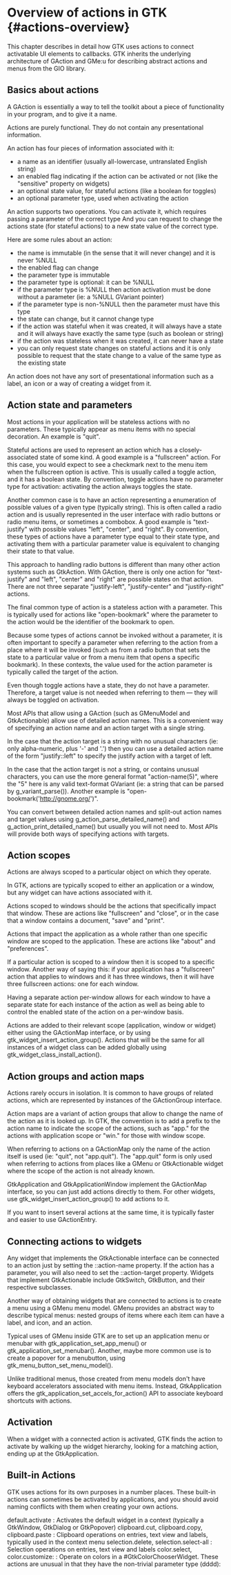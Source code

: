 # Overview of actions in GTK {#actions-overview}

This chapter describes in detail how GTK uses actions to connect
activatable UI elements to callbacks. GTK inherits the underlying
architecture of GAction and GMe:u for describing abstract actions
and menus from the GIO library.

## Basics about actions

A GAction is essentially a way to tell the toolkit about a piece of
functionality in your program, and to give it a name.

Actions are purely functional. They do not contain any presentational
information.

An action has four pieces of information associated with it:

- a name as an identifier (usually all-lowercase, untranslated
  English string)
- an enabled flag indicating if the action can be activated or not
  (like the "sensitive" property on widgets)
- an optional state value, for stateful actions (like a boolean for
  toggles)
- an optional parameter type, used when activating the action

An action supports two operations. You can activate it, which requires
passing a parameter of the correct type And you can request to change
the actions state (for stateful actions) to a new state value of the
correct type.

Here are some rules about an action:

- the name is immutable (in the sense that it will never change) and
  it is never %NULL
- the enabled flag can change
- the parameter type is immutable
- the parameter type is optional: it can be %NULL
- if the parameter type is %NULL then action activation must be done
  without a parameter (ie: a %NULL GVariant pointer)
- if the parameter type is non-%NULL then the parameter must have this
  type
- the state can change, but it cannot change type
- if the action was stateful when it was created, it will always have a
  state and it will always have exactly the same type (such as boolean
  or string)
- if the action was stateless when it was created, it can never have a
  state
- you can only request state changes on stateful actions and it is only
  possible to request that the state change to a value of the same type
  as the existing state

An action does not have any sort of presentational information such as
a label, an icon or a way of creating a widget from it.

## Action state and parameters

Most actions in your application will be stateless actions with no
parameters. These typically appear as menu items with no special
decoration. An example is "quit".

Stateful actions are used to represent an action which has a
closely-associated state of some kind. A good example is a "fullscreen"
action. For this case, you would expect to see a checkmark next to the
menu item when the fullscreen option is active. This is usually called
a toggle action, and it has a boolean state. By convention, toggle actions
have no parameter type for activation: activating the action always toggles
the state.

Another common case is to have an action representing a enumeration of
possible values of a given type (typically string). This is often called
a radio action and is usually represented in the user interface with radio
buttons or radio menu items, or sometimes a combobox. A good example is
"text-justify" with possible values "left", "center", and "right". By
convention, these types of actions have a parameter type equal to their
state type, and activating them with a particular parameter value is
equivalent to changing their state to that value.

This approach to handling radio buttons is different than many other
action systems such as GtkAction. With GAction, there is only one action
for "text-justify" and "left", "center" and "right" are possible states on
that action. There are not three separate "justify-left", "justify-center"
and "justify-right" actions.

The final common type of action is a stateless action with a parameter.
This is typically used for actions like "open-bookmark" where the parameter
to the action would be the identifier of the bookmark to open.

Because some types of actions cannot be invoked without a parameter, it is
often important to specify a parameter when referring to the action from
a place where it will be invoked (such as from a radio button that sets
the state to a particular value or from a menu item that opens a specific
bookmark). In these contexts, the value used for the action parameter is
typically called the target of the action.

Even though toggle actions have a state, they do not have a parameter.
Therefore, a target value is not needed when referring to them — they
will always be toggled on activation.

Most APIs that allow using a GAction (such as GMenuModel and GtkActionable)
allow use of detailed action names. This is a convenient way of specifying
an action name and an action target with a single string.

In the case that the action target is a string with no unusual characters
(ie: only alpha-numeric, plus '-' and '.') then you can use a detailed
action name of the form "justify::left" to specify the justify action with
a target of left.

In the case that the action target is not a string, or contains unusual
characters, you can use the more general format "action-name(5)", where the
"5" here is any valid text-format GVariant (ie: a string that can be parsed
by g_variant_parse()). Another example is "open-bookmark('http://gnome.org/')".

You can convert between detailed action names and split-out action names
and target values using g_action_parse_detailed_name() and
g_action_print_detailed_name() but usually you will not need to. Most APIs
will provide both ways of specifying actions with targets.

## Action scopes

Actions are always scoped to a particular object on which they operate.

In GTK, actions are typically scoped to either an application or a window,
but any widget can have actions associated with it.

Actions scoped to windows should be the actions that specifically impact
that window. These are actions like "fullscreen" and "close", or in the
case that a window contains a document, "save" and "print".

Actions that impact the application as a whole rather than one specific
window are scoped to the application. These are actions like "about" and
"preferences".

If a particular action is scoped to a window then it is scoped to a
specific window. Another way of saying this: if your application has a
"fullscreen" action that applies to windows and it has three windows,
then it will have three fullscreen actions: one for each window.

Having a separate action per-window allows for each window to have a
separate state for each instance of the action as well as being able to
control the enabled state of the action on a per-window basis.

Actions are added to their relevant scope (application, window or widget)
either using the GActionMap interface, or by using
gtk_widget_insert_action_group(). Actions that will be the same for all
instances of a widget class can be added globally using
gtk_widget_class_install_action().

## Action groups and action maps

Actions rarely occurs in isolation. It is common to have groups
of related actions, which are represented by instances of the
GActionGroup interface.

Action maps are a variant of action groups that allow to change
the name of the action as it is looked up. In GTK, the convention
is to add a prefix to the action name to indicate the scope of
the actions, such as "app." for the actions with application scope
or "win." for those with window scope.

When referring to actions on a GActionMap only the name of the
action itself is used (ie: "quit", not "app.quit"). The
"app.quit" form is only used when referring to actions from
places like a GMenu or GtkActionable widget where the scope
of the action is not already known.

GtkApplication and GtkApplicationWindow implement the GActionMap
interface, so you can just add actions directly to them. For
other widgets, use gtk_widget_insert_action_group() to add
actions to it.

If you want to insert several actions at the same time, it is
typically faster and easier to use GActionEntry.

## Connecting actions to widgets

Any widget that implements the GtkActionable interface can
be connected to an action just by setting the ::action-name
property. If the action has a parameter, you will also need
to set the ::action-target property.
Widgets that implement GtkActionable include GtkSwitch, GtkButton,
and their respective subclasses.

Another way of obtaining widgets that are connected to actions
is to create a menu using a GMenu menu model. GMenu provides an
abstract way to describe typical menus: nested groups of items
where each item can have a label, and icon, and an action.

Typical uses of GMenu inside GTK are to set up an application
menu or menubar with gtk_application_set_app_menu() or
gtk_application_set_menubar(). Another, maybe more common use
is to create a popover for a menubutton, using
gtk_menu_button_set_menu_model().

Unlike traditional menus, those created from menu models don't
have keyboard accelerators associated with menu items. Instead,
GtkApplication offers the gtk_application_set_accels_for_action()
API to associate keyboard shortcuts with actions.

## Activation

When a widget with a connected action is activated, GTK finds
the action to activate by walking up the widget hierarchy,
looking for a matching action, ending up at the GtkApplication.

## Built-in Actions

GTK uses actions for its own purposes in a number places. These
built-in actions can sometimes be activated by applications, and
you should avoid naming conflicts with them when creating your
own actions.

default.activate
 :  Activates the default widget in a context (typically a GtkWindow,
    GtkDialog or GtkPopover)
clipboard.cut, clipboard.copy, clipboard.paste
 :  Clipboard operations on entries, text view and labels, typically
    used in the context menu
selection.delete, selection.select-all
 : Selection operations on entries, text view and labels
color.select, color.customize:
 : Operate on colors in a #GtkColorChooserWidget. These actions are
   unusual in that they have the non-trivial parameter type (dddd):
